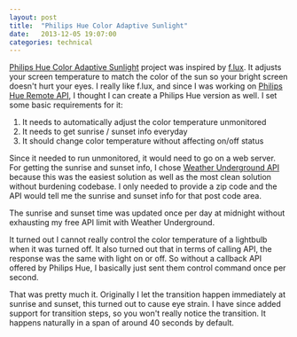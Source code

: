 ```yaml
---
layout: post
title:  "Philips Hue Color Adaptive Sunlight"
date:   2013-12-05 19:07:00
categories: technical
---
```


[Philips Hue Color Adaptive Sunlight](https://github.com/paulshi/PhilipsHueColorAdaptiveSunlight) project was inspired by [f.lux](http://justgetflux.com/). It adjusts your screen temperature to match the color of the sun so your bright screen doesn't hurt your eyes. I really like f.lux, and since I was working on [Philips Hue Remote API](http://blog.paulshi.me/technical/2013/11/27/Philips-Hue-Remote-API-Explained.html), I thought I can create a Philips Hue version as well. I set some basic requirements for it:

1. It needs to automatically adjust the color temperature unmonitored
2. It needs to get sunrise / sunset info everyday
3. It should change color temperature without affecting on/off status

Since it needed to run unmonitored, it would need to go on a web server.  For getting the sunrise and sunset info, I chose [Weather Underground API](http://www.wunderground.com/weather/api/) because this was the easiest solution as well as the most clean solution without burdening codebase. I only needed to provide a zip code and the API would tell me the sunrise and sunset info for that post code area.

The sunrise and sunset time was updated once per day at midnight without exhausting my free API limit with Weather Underground.

It turned out I cannot really control the color temperature of a lightbulb when it was turned off. It also turned out that in terms of calling API, the response was the same with light on or off. So without a callback API offered by Philips Hue, I basically just sent them control command once per second.

That was pretty much it. Originally I let the transition happen immediately at sunrise and sunset, this turned out to cause eye strain. I have since added support for transition steps, so you won't really notice the transition. It happens naturally in a span of around 40 seconds by default.